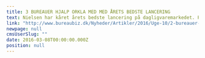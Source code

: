 ```yaml
---
title: 3 BUREAUER HJALP ORKLA MED MED ÅRETS BEDSTE LANCERING
text: Nielsen har kåret årets bedste lancering på dagligvaremarkedet. Produktet var medvirkende til at booste sin kategori
link: "http://www.bureaubiz.dk/Nyheder/Artikler/2016/Uge-10/2-bureauer-hjalp-Orkla-med-aarets-bedste-lancering"
newpage: null
cmsUserSlug: ""
date: 2016-03-08T00:00:00.000Z
position: null
---
```


